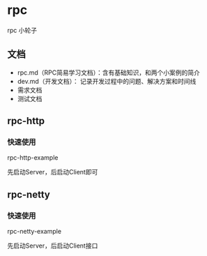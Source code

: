# rpc
rpc 小轮子

## 文档

- rpc.md（RPC简易学习文档）：含有基础知识，和两个小案例的简介
- dev.md（开发文档）： 记录开发过程中的问题、解决方案和时间线
- 需求文档
- 测试文档

## rpc-http 

### 快速使用

rpc-http-example

先启动Server，后启动Client即可

## rpc-netty

### 快速使用

rpc-netty-example

先启动Server，后启动Client接口

